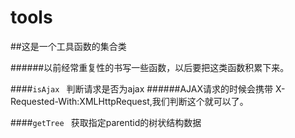 # tools
##这是一个工具函数的集合类

######以前经常重复性的书写一些函数，以后要把这类函数积累下来。

####`isAjax ` 
判断请求是否为ajax
######AJAX请求的时候会携带 X-Requested-With:XMLHttpRequest,我们判断这个就可以了。

####`getTree ` 
获取指定parentid的树状结构数据

